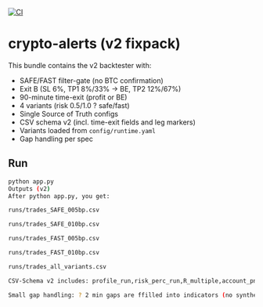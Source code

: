 [![CI](https://github.com/ArgjentKaba/TradingV3/actions/workflows/ci.yml/badge.svg)](https://github.com/ArgjentKaba/TradingV3/actions/workflows/ci.yml)

# crypto-alerts (v2 fixpack)

This bundle contains the v2 backtester with:
- SAFE/FAST filter-gate (no BTC confirmation)
- Exit B (SL 6%, TP1 8%/33% -> BE, TP2 12%/67%)
- 90-minute time-exit (profit or BE)
- 4 variants (risk 0.5/1.0 ? safe/fast)
- Single Source of Truth configs
- CSV schema v2 (incl. time-exit fields and leg markers)
- Variants loaded from `config/runtime.yaml`
- Gap handling per spec

## Run
```bash
python app.py
Outputs (v2)
After python app.py, you get:

runs/trades_SAFE_005bp.csv

runs/trades_SAFE_010bp.csv

runs/trades_FAST_005bp.csv

runs/trades_FAST_010bp.csv

runs/trades_all_variants.csv

CSV-Schema v2 includes: profile_run,risk_perc_run,R_multiple,account_pnl_*, equity_*,qty,notional_usd,time_limit_applied,unrealized_pct_at_90m,be_armed,leg,leg_fraction.

Small gap handling: ? 2 min gaps are ffilled into indicators (no synthetic bars/entries).

